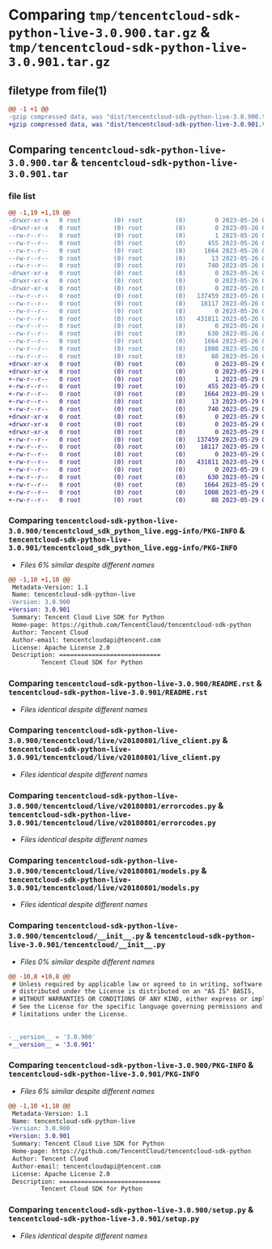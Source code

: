# Comparing `tmp/tencentcloud-sdk-python-live-3.0.900.tar.gz` & `tmp/tencentcloud-sdk-python-live-3.0.901.tar.gz`

## filetype from file(1)

```diff
@@ -1 +1 @@
-gzip compressed data, was "dist/tencentcloud-sdk-python-live-3.0.900.tar", last modified: Fri May 26 02:22:22 2023, max compression
+gzip compressed data, was "dist/tencentcloud-sdk-python-live-3.0.901.tar", last modified: Mon May 29 02:31:16 2023, max compression
```

## Comparing `tencentcloud-sdk-python-live-3.0.900.tar` & `tencentcloud-sdk-python-live-3.0.901.tar`

### file list

```diff
@@ -1,19 +1,19 @@
-drwxr-xr-x   0 root         (0) root         (0)        0 2023-05-26 02:22:22.000000 tencentcloud-sdk-python-live-3.0.900/
-drwxr-xr-x   0 root         (0) root         (0)        0 2023-05-26 02:22:22.000000 tencentcloud-sdk-python-live-3.0.900/tencentcloud_sdk_python_live.egg-info/
--rw-r--r--   0 root         (0) root         (0)        1 2023-05-26 02:22:22.000000 tencentcloud-sdk-python-live-3.0.900/tencentcloud_sdk_python_live.egg-info/dependency_links.txt
--rw-r--r--   0 root         (0) root         (0)      455 2023-05-26 02:22:22.000000 tencentcloud-sdk-python-live-3.0.900/tencentcloud_sdk_python_live.egg-info/SOURCES.txt
--rw-r--r--   0 root         (0) root         (0)     1664 2023-05-26 02:22:22.000000 tencentcloud-sdk-python-live-3.0.900/tencentcloud_sdk_python_live.egg-info/PKG-INFO
--rw-r--r--   0 root         (0) root         (0)       13 2023-05-26 02:22:22.000000 tencentcloud-sdk-python-live-3.0.900/tencentcloud_sdk_python_live.egg-info/top_level.txt
--rw-r--r--   0 root         (0) root         (0)      740 2023-05-26 02:22:22.000000 tencentcloud-sdk-python-live-3.0.900/README.rst
-drwxr-xr-x   0 root         (0) root         (0)        0 2023-05-26 02:22:22.000000 tencentcloud-sdk-python-live-3.0.900/tencentcloud/
-drwxr-xr-x   0 root         (0) root         (0)        0 2023-05-26 02:22:22.000000 tencentcloud-sdk-python-live-3.0.900/tencentcloud/live/
-drwxr-xr-x   0 root         (0) root         (0)        0 2023-05-26 02:22:22.000000 tencentcloud-sdk-python-live-3.0.900/tencentcloud/live/v20180801/
--rw-r--r--   0 root         (0) root         (0)   137459 2023-05-26 02:22:22.000000 tencentcloud-sdk-python-live-3.0.900/tencentcloud/live/v20180801/live_client.py
--rw-r--r--   0 root         (0) root         (0)    18117 2023-05-26 02:22:22.000000 tencentcloud-sdk-python-live-3.0.900/tencentcloud/live/v20180801/errorcodes.py
--rw-r--r--   0 root         (0) root         (0)        0 2023-05-26 02:22:22.000000 tencentcloud-sdk-python-live-3.0.900/tencentcloud/live/v20180801/__init__.py
--rw-r--r--   0 root         (0) root         (0)   431811 2023-05-26 02:22:22.000000 tencentcloud-sdk-python-live-3.0.900/tencentcloud/live/v20180801/models.py
--rw-r--r--   0 root         (0) root         (0)        0 2023-05-26 02:22:22.000000 tencentcloud-sdk-python-live-3.0.900/tencentcloud/live/__init__.py
--rw-r--r--   0 root         (0) root         (0)      630 2023-05-26 02:22:22.000000 tencentcloud-sdk-python-live-3.0.900/tencentcloud/__init__.py
--rw-r--r--   0 root         (0) root         (0)     1664 2023-05-26 02:22:22.000000 tencentcloud-sdk-python-live-3.0.900/PKG-INFO
--rw-r--r--   0 root         (0) root         (0)     1008 2023-05-26 02:22:22.000000 tencentcloud-sdk-python-live-3.0.900/setup.py
--rw-r--r--   0 root         (0) root         (0)       88 2023-05-26 02:22:22.000000 tencentcloud-sdk-python-live-3.0.900/setup.cfg
+drwxr-xr-x   0 root         (0) root         (0)        0 2023-05-29 02:31:16.000000 tencentcloud-sdk-python-live-3.0.901/
+drwxr-xr-x   0 root         (0) root         (0)        0 2023-05-29 02:31:16.000000 tencentcloud-sdk-python-live-3.0.901/tencentcloud_sdk_python_live.egg-info/
+-rw-r--r--   0 root         (0) root         (0)        1 2023-05-29 02:31:16.000000 tencentcloud-sdk-python-live-3.0.901/tencentcloud_sdk_python_live.egg-info/dependency_links.txt
+-rw-r--r--   0 root         (0) root         (0)      455 2023-05-29 02:31:16.000000 tencentcloud-sdk-python-live-3.0.901/tencentcloud_sdk_python_live.egg-info/SOURCES.txt
+-rw-r--r--   0 root         (0) root         (0)     1664 2023-05-29 02:31:16.000000 tencentcloud-sdk-python-live-3.0.901/tencentcloud_sdk_python_live.egg-info/PKG-INFO
+-rw-r--r--   0 root         (0) root         (0)       13 2023-05-29 02:31:16.000000 tencentcloud-sdk-python-live-3.0.901/tencentcloud_sdk_python_live.egg-info/top_level.txt
+-rw-r--r--   0 root         (0) root         (0)      740 2023-05-29 02:31:16.000000 tencentcloud-sdk-python-live-3.0.901/README.rst
+drwxr-xr-x   0 root         (0) root         (0)        0 2023-05-29 02:31:16.000000 tencentcloud-sdk-python-live-3.0.901/tencentcloud/
+drwxr-xr-x   0 root         (0) root         (0)        0 2023-05-29 02:31:16.000000 tencentcloud-sdk-python-live-3.0.901/tencentcloud/live/
+drwxr-xr-x   0 root         (0) root         (0)        0 2023-05-29 02:31:16.000000 tencentcloud-sdk-python-live-3.0.901/tencentcloud/live/v20180801/
+-rw-r--r--   0 root         (0) root         (0)   137459 2023-05-29 02:31:16.000000 tencentcloud-sdk-python-live-3.0.901/tencentcloud/live/v20180801/live_client.py
+-rw-r--r--   0 root         (0) root         (0)    18117 2023-05-29 02:31:16.000000 tencentcloud-sdk-python-live-3.0.901/tencentcloud/live/v20180801/errorcodes.py
+-rw-r--r--   0 root         (0) root         (0)        0 2023-05-29 02:31:16.000000 tencentcloud-sdk-python-live-3.0.901/tencentcloud/live/v20180801/__init__.py
+-rw-r--r--   0 root         (0) root         (0)   431811 2023-05-29 02:31:16.000000 tencentcloud-sdk-python-live-3.0.901/tencentcloud/live/v20180801/models.py
+-rw-r--r--   0 root         (0) root         (0)        0 2023-05-29 02:31:16.000000 tencentcloud-sdk-python-live-3.0.901/tencentcloud/live/__init__.py
+-rw-r--r--   0 root         (0) root         (0)      630 2023-05-29 02:31:16.000000 tencentcloud-sdk-python-live-3.0.901/tencentcloud/__init__.py
+-rw-r--r--   0 root         (0) root         (0)     1664 2023-05-29 02:31:16.000000 tencentcloud-sdk-python-live-3.0.901/PKG-INFO
+-rw-r--r--   0 root         (0) root         (0)     1008 2023-05-29 02:31:16.000000 tencentcloud-sdk-python-live-3.0.901/setup.py
+-rw-r--r--   0 root         (0) root         (0)       88 2023-05-29 02:31:16.000000 tencentcloud-sdk-python-live-3.0.901/setup.cfg
```

### Comparing `tencentcloud-sdk-python-live-3.0.900/tencentcloud_sdk_python_live.egg-info/PKG-INFO` & `tencentcloud-sdk-python-live-3.0.901/tencentcloud_sdk_python_live.egg-info/PKG-INFO`

 * *Files 6% similar despite different names*

```diff
@@ -1,10 +1,10 @@
 Metadata-Version: 1.1
 Name: tencentcloud-sdk-python-live
-Version: 3.0.900
+Version: 3.0.901
 Summary: Tencent Cloud Live SDK for Python
 Home-page: https://github.com/TencentCloud/tencentcloud-sdk-python
 Author: Tencent Cloud
 Author-email: tencentcloudapi@tencent.com
 License: Apache License 2.0
 Description: ============================
         Tencent Cloud SDK for Python
```

### Comparing `tencentcloud-sdk-python-live-3.0.900/README.rst` & `tencentcloud-sdk-python-live-3.0.901/README.rst`

 * *Files identical despite different names*

### Comparing `tencentcloud-sdk-python-live-3.0.900/tencentcloud/live/v20180801/live_client.py` & `tencentcloud-sdk-python-live-3.0.901/tencentcloud/live/v20180801/live_client.py`

 * *Files identical despite different names*

### Comparing `tencentcloud-sdk-python-live-3.0.900/tencentcloud/live/v20180801/errorcodes.py` & `tencentcloud-sdk-python-live-3.0.901/tencentcloud/live/v20180801/errorcodes.py`

 * *Files identical despite different names*

### Comparing `tencentcloud-sdk-python-live-3.0.900/tencentcloud/live/v20180801/models.py` & `tencentcloud-sdk-python-live-3.0.901/tencentcloud/live/v20180801/models.py`

 * *Files identical despite different names*

### Comparing `tencentcloud-sdk-python-live-3.0.900/tencentcloud/__init__.py` & `tencentcloud-sdk-python-live-3.0.901/tencentcloud/__init__.py`

 * *Files 0% similar despite different names*

```diff
@@ -10,8 +10,8 @@
 # Unless required by applicable law or agreed to in writing, software
 # distributed under the License is distributed on an "AS IS" BASIS,
 # WITHOUT WARRANTIES OR CONDITIONS OF ANY KIND, either express or implied.
 # See the License for the specific language governing permissions and
 # limitations under the License.
 
 
-__version__ = '3.0.900'
+__version__ = '3.0.901'
```

### Comparing `tencentcloud-sdk-python-live-3.0.900/PKG-INFO` & `tencentcloud-sdk-python-live-3.0.901/PKG-INFO`

 * *Files 6% similar despite different names*

```diff
@@ -1,10 +1,10 @@
 Metadata-Version: 1.1
 Name: tencentcloud-sdk-python-live
-Version: 3.0.900
+Version: 3.0.901
 Summary: Tencent Cloud Live SDK for Python
 Home-page: https://github.com/TencentCloud/tencentcloud-sdk-python
 Author: Tencent Cloud
 Author-email: tencentcloudapi@tencent.com
 License: Apache License 2.0
 Description: ============================
         Tencent Cloud SDK for Python
```

### Comparing `tencentcloud-sdk-python-live-3.0.900/setup.py` & `tencentcloud-sdk-python-live-3.0.901/setup.py`

 * *Files identical despite different names*

